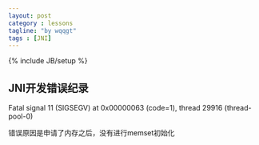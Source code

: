 ```yaml
---
layout: post
category : lessons
tagline: "by wqqgt"
tags : [JNI]
---
```

{% include JB/setup %}

## JNI开发错误纪录
Fatal signal 11 (SIGSEGV) at 0x00000063 (code=1), thread 29916 (thread-pool-0)

错误原因是申请了内存之后，没有进行memset初始化
